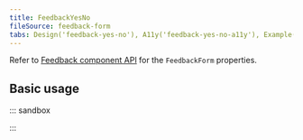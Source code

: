 ```yaml
---
title: FeedbackYesNo
fileSource: feedback-form
tabs: Design('feedback-yes-no'), A11y('feedback-yes-no-a11y'), Example('feedback-yes-no-code')
---
```


Refer to [Feedback component API](/components/feedback/feedback-form-api) for the `FeedbackForm` properties.

## Basic usage

::: sandbox

<script lang="tsx">
  export Demo from '/stories/patterns/ux-patterns/feedback-yes-no/examples/docs/feedback-yes-no-example.tsx';
</script>

:::
